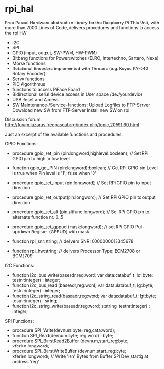 # rpi_hal
Free Pascal Hardware abstraction library for the Raspberry Pi
This Unit, with more than 7000 Lines of Code, 
delivers procedures and functions to access the rpi HW

- I2C
- SPI
- GPIO (input, output, SW-PWM, HW-PWM)
- Bitbang functions for Powerswitches (ELRO, Intertechno, Sartano, Nexa)
- Morse functions
- Rotational Encoders implemented with Threads (e.g. Keyes KY-040 Rotary Encoder)
- Servo functions
- PID Algorithmus
- functions to access PiFace Board
- Bidirectional serial device access in User space /dev/yourdevice 
- USB Reset and Access
- SW Maintenance-/Service-functions:
  Upload Logfiles to FTP-Server
  Download new SW from FTP-Server
  Install new SW on rpi

Discussion forum:
http://forum.lazarus.freepascal.org/index.php/topic,20991.60.html

Just an excerpt of the available functions and procedures:

GPIO Functions:
- procedure gpio_set_pin (pin:longword;highlevel:boolean); // Set RPi GPIO pin to high or low level
- function  gpio_get_PIN (pin:longword):boolean; // Get RPi GPIO pin Level is true when Pin level is '1'; false when '0'
- procedure gpio_set_input (pin:longword); // Set RPi GPIO pin to input direction
- procedure gpio_set_output(pin:longword); // Set RPi GPIO pin to output direction
- procedure gpio_set_alt (pin,altfunc:longword); // Set RPi GPIO pin to alternate function nr. 0..5
- procedure gpio_set_gppud (mask:longword); // set RPi GPIO Pull-up/down Register (GPPUD) with mask

- function rpi_snr:string; // delivers SNR: 0000000012345678
- function rpi_hw:string;  // delivers Processor Type: BCM2708 or BCM2709

I2C Functions:
- function i2c_bus_write(baseadr,reg:word; var data:databuf_t; lgt:byte; testnr:integer) : integer;
- function i2c_bus_read (baseadr,reg:word; var data:databuf_t; lgt:byte; testnr:integer) : integer;
- function i2c_string_read(baseadr,reg:word; var data:databuf_t; lgt:byte; testnr:integer) : string;
- function i2c_string_write(baseadr,reg:word; s:string; testnr:integer) : integer;

SPI Functions:
- procedure SPI_Write(devnum:byte; reg,data:word);
- function  SPI_Read(devnum:byte; reg:word) : byte;
- procedure SPI_BurstRead2Buffer (devnum,start_reg:byte; xferlen:longword);
- procedure SPI_BurstWriteBuffer (devnum,start_reg:byte; xferlen:longword); // Write 'len' Bytes from Buffer SPI Dev startig at address 'reg' 
